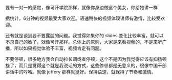 要有一对一的感觉，像可汗学院那样，就像你身边做这个美女，你给她讲一样

据统计，6分钟的视频最受大家欢迎。语速稍快的视频体现讲师有激情，比较受欢迎。

还有就是谈到要不要露脸的问题。我觉得如果你的 slides
变化比较丰富，就可以不录自己的脸了。就像可汗那样。总体上的原则，大家是来看视频的，不是来听广播，所以如果视觉体验不丰富，视频肯定有问题。


不要停顿，很多地方我会自动拉长调或者停顿，这个不是因为我觉得应该有抑扬顿挫了，而只是觉得这个就是我说话的方式，这些停顿都是无意义的，很像中国干部讲话中的哼哈。就像
jeffery 那样就挺好。保持语速，就保持了节奏和激情。
